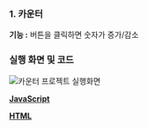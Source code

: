### 1. 카운터 
**기능 :** 버튼을 클릭하면 숫자가 증가/감소

### 실행 화면 및 코드
![카운터 프로젝트 실행화면](./images/ex.gif)

**[JavaScript](/code/Counter/Counter.js)**

**[HTML](/code/Counter/index.html)**

